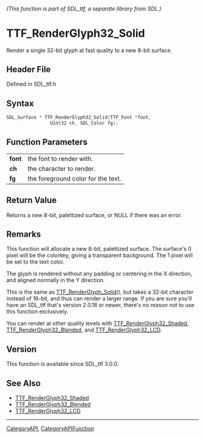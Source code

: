 ###### (This function is part of SDL_ttf, a separate library from SDL.)
# TTF_RenderGlyph32_Solid

Render a single 32-bit glyph at fast quality to a new 8-bit surface.

## Header File

Defined in SDL_ttf.h

## Syntax

```c
SDL_Surface * TTF_RenderGlyph32_Solid(TTF_Font *font,
                Uint32 ch, SDL_Color fg);

```

## Function Parameters

|              |                                    |
| ------------ | ---------------------------------- |
| **font**     | the font to render with.           |
| **ch**       | the character to render.           |
| **fg**       | the foreground color for the text. |

## Return Value

Returns a new 8-bit, palettized surface, or NULL if there was an error.

## Remarks

This function will allocate a new 8-bit, palettized surface. The surface's
0 pixel will be the colorkey, giving a transparent background. The 1 pixel
will be set to the text color.

The glyph is rendered without any padding or centering in the X direction,
and aligned normally in the Y direction.

This is the same as [TTF_RenderGlyph_Solid](TTF_RenderGlyph_Solid)(), but
takes a 32-bit character instead of 16-bit, and thus can render a larger
range. If you are sure you'll have an SDL_ttf that's version 2.0.18 or
newer, there's no reason not to use this function exclusively.

You can render at other quality levels with
[TTF_RenderGlyph32_Shaded](TTF_RenderGlyph32_Shaded),
[TTF_RenderGlyph32_Blended](TTF_RenderGlyph32_Blended), and
[TTF_RenderGlyph32_LCD](TTF_RenderGlyph32_LCD).

## Version

This function is available since SDL_ttf 3.0.0.

## See Also

- [TTF_RenderGlyph32_Shaded](TTF_RenderGlyph32_Shaded)
- [TTF_RenderGlyph32_Blended](TTF_RenderGlyph32_Blended)
- [TTF_RenderGlyph32_LCD](TTF_RenderGlyph32_LCD)

----
[CategoryAPI](CategoryAPI), [CategoryAPIFunction](CategoryAPIFunction)

